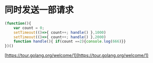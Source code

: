 # 同时发送一部请求

```js
(function(){
    var count = 0;
    setTimeout(()=>{ count++; handle() },1000)
    setTimeout(()=>{ count++; handle() },2000)
    function handle(){ if(count ==2){console.log(666)}}
})()
```

[https://tour.golang.org/welcome/1](https://tour.golang.org/welcome/1)

 
 <comment-comment/> 
 